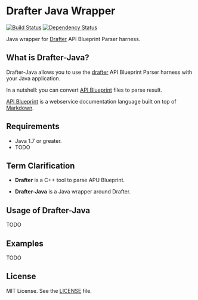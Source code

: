 # Drafter Java Wrapper

[![Build Status](https://travis-ci.org/fdamken/drafter-java.svg?branch=master)](https://travis-ci.org/fdamken/drafter-java)
[![Dependency Status](https://www.versioneye.com/user/projects/57e802aabd6fa600316f86da/badge.svg?style=flat-square)](https://www.versioneye.com/user/projects/57e802aabd6fa600316f86da)

Java wrapper for [Drafter][drafter] API Blueprint Parser harness.



## What is Drafter-Java?

Drafter-Java allows you to use the [drafter][drafter] API Blueprint Parser harness with your Java application.

In a nutshell: you can convert [API Blueprint][api-blueprint] files to parse result.

[API Blueprint][api-blueprint] is a webservice documentation language built on top of [Markdown][markdown].



## Requirements

+ Java 1.7 or greater.
+ TODO



## Term Clarification

+ **Drafter** is a C++ tool to parse APU Blueprint.

+ **Drafter-Java** is a Java wrapper around Drafter.



## Usage of Drafter-Java

TODO



## Examples

TODO



## License

MIT License. See the [LICENSE][license-file] file.





[api-blueprint]: https://apiblueprint.org
[drafter]: https://github.com/apiaryio/drafter
[license-file]: https://github.com/fdamken/drafter-java/blob/master/LICENSE
[markdown]: https://en.wikipedia.org/wiki/Markdown
